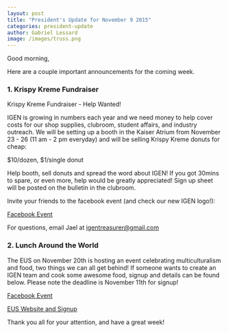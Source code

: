 ```yaml
---
layout: post
title: "President's Update for November 9 2015"
categories: president-update
author: Gabriel Lessard
image: /images/truss.png
---
```

Good morning,

Here are a couple important announcements for the coming week.


### 1. Krispy Kreme Fundraiser

Krispy Kreme Fundraiser - Help Wanted!

IGEN is growing in numbers each year and we need money to help cover costs for our shop supplies, clubroom, student affairs, and industry outreach. We will be setting up a booth in the Kaiser Atrium from November 23  - 26 (11 am - 2 pm everyday) and will be selling Krispy Kreme donuts for cheap:

$10/dozen, $1/single donut

Help booth, sell donuts and spread the word about IGEN! If you got 30mins to spare, or even more, help would be greatly appreciated! Sign up sheet will be posted on the bulletin in the clubroom.

Invite your friends to the facebook event (and check our new IGEN logo!):

[Facebook Event](https://www.facebook.com/events/1046686905381749/)

For questions, email Jael at igentreasurer@gmail.com

### 2. Lunch Around the World

The EUS on November 20th is hosting an event celebrating multiculturalism and food, two things we can all get behind! If someone wants to create an IGEN team and cook some awesome food, signup and details can be found below. Please note the deadline is November 11th for signup!

[Facebook Event](https://www.facebook.com/events/1515636585425788/)

[EUS Website and Signup](http://ubcengineers.ca/events/social/lunch-around-the-world/)


Thank you all for your attention, and have a great week!
